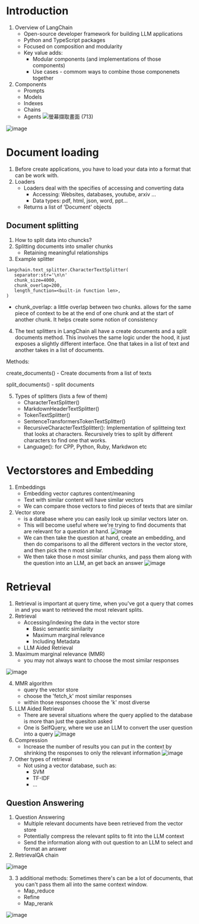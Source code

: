 # Introduction 
1. Overview of LangChain
   - Open-source developer framework for building LLM applications
   - Python and TypeScript packages
   - Focused on composition and modularity
   - Key value adds:
     + Modular components (and implementations of those components)
     + Use cases - commom ways to combine those componenets together
2. Components
   - Prompts
   - Models
   - Indexes
   - Chains
   - Agents
![螢幕擷取畫面 (713)](https://github.com/FionaYuY/LangChain_chat_with_your_data_notes/assets/151610467/761e2b59-8f73-4bdf-a0dc-f5c75b720e80)

![image](https://github.com/FionaYuY/LangChain_chat_with_your_data_notes/blob/03d792a22b260c3f9c8748fe23c66fd52c54661f/RAG.png)

# Document loading 
1. Before create applications, you have to load your data into a format that can be work with.
2. Loaders
   - Loaders deal with the specifies of accessing and converting data
     + Accessing: Websites, databases, youtube, arxiv ...
     + Data types: pdf, html, json, word, ppt...
   - Returns a list of 'Document' objects

## Document splitting
1. How to split data into chuncks?
2. Splitting documents into smaller chunks
   - Retaining meaningful relationships
3. Example splitter

```
langchain.text_splitter.CharacterTextSplitter(
   separator:str='\n\n'
   chunk_size=4000,
   chunk_overlap=200,
   length_function=<built-in function len>,
)
```
   - chunk_overlap: a little overlap between two chunks. allows for the same piece of context to be at the end of one chunk and at the start of another chunk. It helps create some notion of consistency
4. The text splitters in LangChain all have a create documents and a split documents method. This involves the same logic under the hood, it just exposes a slightly different interface. One that takes in a list of text and another takes in a list of documents.

Methods:

create_documents() - Create documents from a list of texts

split_documents() - split documents

5. Types of splitters (lists a few of them)
   - CharacterTextSplitter()
   - MarkdownHeaderTextSplitter()
   - TokenTextSplitter()
   - SentenceTransformersTokenTextSplitter()
   - RecursiveCharacterTextSplitter(): Implementation of splitteing text that looks at characters. Recursively tries to split by different characters to find one that works.
   - Language(): for CPP, Python, Ruby, Markdwon etc

# Vectorstores and Embedding 
1. Embeddings
   - Embedding vector captures content/meaning
   - Text with similar content will have similar vectors
   - We can compare those vectors to find pieces of texts that are similar
2. Vector store
   - is a database where you can easily look up similar vectors later on.
   - This will become useful where we're trying to find documents that are relevant for a question at hand.
![image](https://github.com/FionaYuY/LangChain_chat_with_your_data_notes/blob/eace526aa4ab9764d9cd976a715b4171f625a582/VectorStore.png)
   - We can then take the question at hand, create an embedding, and then do comparisons to all the different vectors in the vector store, and then pick the n most similar.
   - We then take those n most similar chunks, and pass them along with the question into an LLM, an get back an answer
![image](https://github.com/FionaYuY/LangChain_chat_with_your_data_notes/blob/2840aa8cb3fb93f0b21a9232d0de19639501a239/VectorStore_and_Database.png)

# Retrieval
1. Retrieval is important at query time, when you've got a query that comes in and you want to retrieved the most relevant splits.
2. Retrieval
   - Accessing/indexing the data in the vector store
     + Basic semantic similarity
     + Maximum marginal relevance
     + Including Metadata
   - LLM Aided Retrieval
3. Maximum marginal relevance (MMR)
   - you may not always want to choose the most similar responses

![image](https://github.com/FionaYuY/LangChain_chat_with_your_data_notes/assets/151610467/333b2a73-3b73-452f-841f-9bb46d78b06e)

4. MMR algorithm
   - query the vector store
   - choose the 'fetch_k' most similar responses
   - within those responses choose the 'k' most diverse
5. LLM Aided Retrieval
   - There are several situations where the query applied to the database is more than just the quesiton asked
   - One is SelfQuery, where we use an LLM to convert the user question into a query
![image](https://github.com/FionaYuY/LangChain_chat_with_your_data_notes/blob/dcee8c7adff177a69f912b5b9a95abf1405454cc/LLM_Aided_Retrieval.png)
6. Compression
   - Increase the number of results you can put in the context by shrinking the responses to only the relevant information
![image](https://github.com/FionaYuY/LangChain_chat_with_your_data_notes/blob/57207de7ffc4d6672ccf54c168dcbbb342adc8d0/screenshots/Compression.png)
7. Other types of retrieval
   - Not using a vector database, such as:
     + SVM
     + TF-IDF
     + ...

## Question Answering
1. Question Answering
   - Multiple relevant documents have been retrieved from the vector store
   - Potentially compress the relevant splits to fit into the LLM context
   - Send the information along with out question to an LLM to select and format an answer
2. RetrievalQA chain

![image](https://github.com/FionaYuY/LangChain_chat_with_your_data_notes/assets/151610467/8cb86669-3794-410a-95f9-7059d6bbd934)

3. 3 additional methods: Sometimes there's can be a lot of documents, that you can't pass them all into the same context window.
   - Map_reduce
   - Refine
   - Map_rerank

![image](https://github.com/FionaYuY/LangChain_chat_with_your_data_notes/assets/151610467/0bdcc2e3-48d1-403a-92ca-f101a8b4e700)






